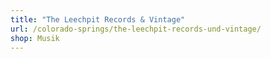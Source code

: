 ```yaml
---
title: "The Leechpit Records & Vintage"
url: /colorado-springs/the-leechpit-records-und-vintage/
shop: Musik
---
```

